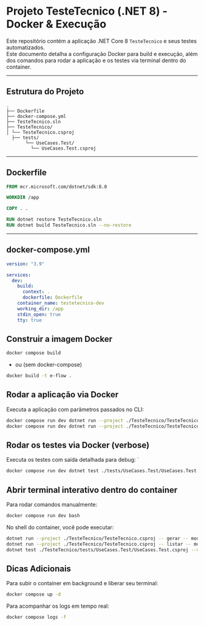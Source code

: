 # Projeto TesteTecnico (.NET 8) - Docker & Execução

Este repositório contém a aplicação .NET Core 8 `TesteTecnico` e seus testes automatizados.  
Este documento detalha a configuração Docker para build e execução, além dos comandos para rodar a aplicação e os testes via terminal dentro do container.

---

## Estrutura do Projeto

```
.
├── Dockerfile
├── docker-compose.yml
├── TesteTecnico.sln
├── TesteTecnico/
│ └── TesteTecnico.csproj
  ├── tests/
       └── UseCases.Test/
         └── UseCases.Test.csproj
```


---

## Dockerfile

```dockerfile
FROM mcr.microsoft.com/dotnet/sdk:8.0

WORKDIR /app

COPY . .

RUN dotnet restore TesteTecnico.sln
RUN dotnet build TesteTecnico.sln --no-restore
 ```

---

## docker-compose.yml

```yaml
version: "3.9"

services:
  dev:
    build:
      context: .
      dockerfile: Dockerfile
    container_name: testetecnico-dev
    working_dir: /app
    stdin_open: true
    tty: true

```

## Construir a imagem Docker

```bash
docker compose build
```
- ou (sem docker-compose)
```bash
docker build -t e-flow .
```

## Rodar a aplicação via Docker

Executa a aplicação com parâmetros passados no CLI:

```bash
docker compose run dev dotnet run --project ./TesteTecnico/TesteTecnico.csproj -- gerar -- modelo 55 -- tipo saida
docker compose run dev dotnet run --project ./TesteTecnico/TesteTecnico.csproj -- listar -- modelo 55 -- tipo saida
```

##  Rodar os testes via Docker (verbose)

Executa os testes com saída detalhada para debug:
`
```bash
docker compose run dev dotnet test ./tests/UseCases.Test/UseCases.Test.csproj --no-build --verbosity detailed
```
##  Abrir terminal interativo dentro do container

Para rodar comandos manualmente:

```bash
docker compose run dev bash
```

No shell do container, você pode executar:

```bash
dotnet run --project ./TesteTecnico/TesteTecnico.csproj -- gerar -- modelo 55 -- tipo saida
dotnet run --project ./TesteTecnico/TesteTecnico.csproj -- listar -- modelo 55 -- tipo saida
dotnet test ./TesteTecnico/tests/UseCases.Test/UseCases.Test.csproj --verbosity detailed
```

## Dicas Adicionais
Para subir o container em background e liberar seu terminal:

```bash
docker compose up -d
```
Para acompanhar os logs em tempo real:

```bash
docker compose logs -f
```